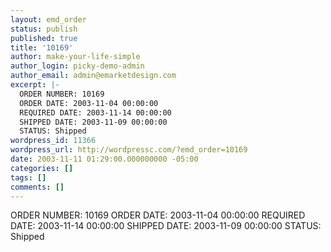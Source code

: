 ```yaml
---
layout: emd_order
status: publish
published: true
title: '10169'
author: make-your-life-simple
author_login: picky-demo-admin
author_email: admin@emarketdesign.com
excerpt: |-
  ORDER NUMBER: 10169
  ORDER DATE: 2003-11-04 00:00:00
  REQUIRED DATE: 2003-11-14 00:00:00
  SHIPPED DATE: 2003-11-09 00:00:00
  STATUS: Shipped
wordpress_id: 11366
wordpress_url: http://wordpressc.com/?emd_order=10169
date: 2003-11-11 01:29:00.000000000 -05:00
categories: []
tags: []
comments: []
---
```

ORDER NUMBER: 10169
ORDER DATE: 2003-11-04 00:00:00
REQUIRED DATE: 2003-11-14 00:00:00
SHIPPED DATE: 2003-11-09 00:00:00
STATUS: Shipped
